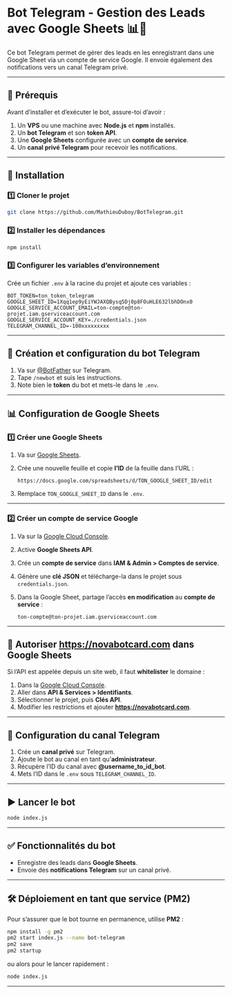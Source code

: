 # Bot Telegram - Gestion des Leads avec Google Sheets 📊🤖

Ce bot Telegram permet de gérer des leads en les enregistrant dans une Google Sheet via un compte de service Google. Il envoie également des notifications vers un canal Telegram privé.

---

## 📌 Prérequis 

Avant d’installer et d’exécuter le bot, assure-toi d’avoir :

1. Un **VPS** ou une machine avec **Node.js** et **npm** installés.
2. Un **bot Telegram** et son **token API**.
3. Une **Google Sheets** configurée avec un **compte de service**.
4. Un **canal privé Telegram** pour recevoir les notifications.

---

## 🚀 Installation

### 1️⃣ Cloner le projet

```sh
git clone https://github.com/MathieuDuboy/BotTelegram.git
```

### 2️⃣ Installer les dépendances

```sh
npm install
```

### 3️⃣ Configurer les variables d’environnement

Crée un fichier `.env` à la racine du projet et ajoute ces variables :

```env
BOT_TOKEN=ton_token_telegram
GOOGLE_SHEET_ID=1Xqq1ep9yEiYWJAXQBysq5Dj0p8FOuHLE632lbhDOnx0
GOOGLE_SERVICE_ACCOUNT_EMAIL=ton-compte@ton-projet.iam.gserviceaccount.com
GOOGLE_SERVICE_ACCOUNT_KEY=./credentials.json
TELEGRAM_CHANNEL_ID=-100xxxxxxxxx
```

---

## 🔑 Création et configuration du bot Telegram

1. Va sur [@BotFather](https://t.me/BotFather) sur Telegram.
2. Tape `/newbot` et suis les instructions.
3. Note bien le **token** du bot et mets-le dans le `.env`.

---

## 📊 Configuration de Google Sheets

### 1️⃣ Créer une Google Sheets

1. Va sur [Google Sheets](https://docs.google.com/spreadsheets).
2. Crée une nouvelle feuille et copie **l’ID** de la feuille dans l’URL :

   ```
   https://docs.google.com/spreadsheets/d/TON_GOOGLE_SHEET_ID/edit
   ```

3. Remplace `TON_GOOGLE_SHEET_ID` dans le `.env`.

---

### 2️⃣ Créer un compte de service Google

1. Va sur la [Google Cloud Console](https://console.cloud.google.com/).
2. Active **Google Sheets API**.
3. Crée un **compte de service** dans **IAM & Admin > Comptes de service**.
4. Génère une **clé JSON** et télécharge-la dans le projet sous `credentials.json`.
5. Dans la Google Sheet, partage l’accès **en modification** au **compte de service** :

   ```
   ton-compte@ton-projet.iam.gserviceaccount.com
   ```

---

## 📡 Autoriser **https://novabotcard.com** dans Google Sheets

Si l’API est appelée depuis un site web, il faut **whitelister** le domaine :

1. Dans la [Google Cloud Console](https://console.cloud.google.com/).
2. Aller dans **API & Services > Identifiants**.
3. Sélectionner le projet, puis **Clés API**.
4. Modifier les restrictions et ajouter **https://novabotcard.com**.

---

## 📢 Configuration du canal Telegram

1. Crée un **canal privé** sur Telegram.
2. Ajoute le bot au canal en tant qu’**administrateur**.
3. Récupère l’ID du canal avec **@username_to_id_bot**.
4. Mets l’ID dans le `.env` sous `TELEGRAM_CHANNEL_ID`.

---

## ▶️ Lancer le bot

```sh
node index.js
```

---

## ✅ Fonctionnalités du bot

- Enregistre des leads dans **Google Sheets**.
- Envoie des **notifications Telegram** sur un canal privé.

---

## 🛠 Déploiement en tant que service (PM2)

Pour s’assurer que le bot tourne en permanence, utilise **PM2** :

```sh
npm install -g pm2
pm2 start index.js --name bot-telegram
pm2 save
pm2 startup
```

ou alors pour le lancer rapidement :
```sh
node index.js
```
---
